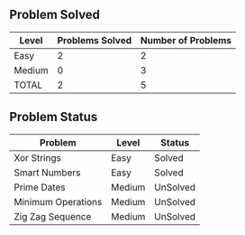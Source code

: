 Problem Solved
---
|Level|Problems Solved|Number of Problems|
|-----|---------------|------------------|
|Easy|2|2|
|Medium|0|3|
|TOTAL|2|5|

Problem Status
---
|Problem|Level|Status|
|-------|-----|------|
|Xor Strings|Easy|Solved|
|Smart Numbers|Easy|Solved|
|Prime Dates|Medium|UnSolved|
|Minimum Operations|Medium|UnSolved|
|Zig Zag Sequence|Medium|UnSolved|
